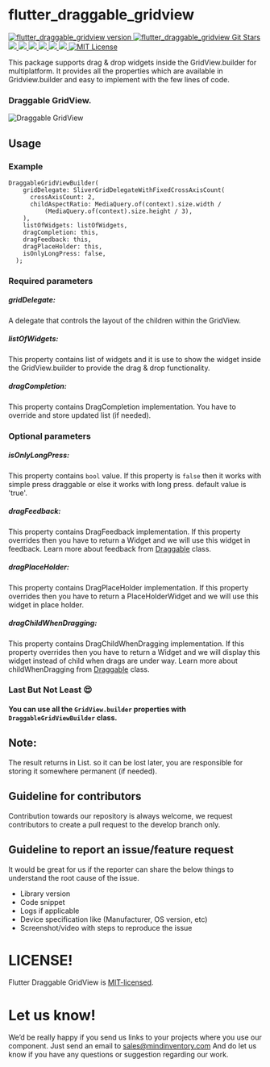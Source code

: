 # flutter_draggable_gridview


<a href="https://pub.dev/packages/image_cropping">
<img src="https://img.shields.io/pub/v/image_cropping.svg?label=image_cropping" alt="flutter_draggable_gridview version">
</a>
<a href="https://github.com/Mindinventory/flutter_draggable_gridview/stargazers">
<img src="https://img.shields.io/github/stars/Mindinventory/flutter_draggable_gridview?style=social" alt="flutter_draggable_gridview Git Stars">
</a>
<a href="https://developer.android.com" style="pointer-events: stroke;" target="_blank">
<img src="https://img.shields.io/badge/platform-android-blue">
</a>
<a href="https://developer.apple.com/ios/" style="pointer-events: stroke;" target="_blank">
<img src="https://img.shields.io/badge/platform-iOS-blue">
</a>
<a href="" style="pointer-events: stroke;" target="_blank">
<img src="https://img.shields.io/badge/platform-Linux-blue">
</a>
<a href="" style="pointer-events: stroke;" target="_blank">
<img src="https://img.shields.io/badge/platform-Mac-blue">
</a>
<a href="" style="pointer-events: stroke;" target="_blank">
<img src="https://img.shields.io/badge/platform-web-blue">
</a>
<a href="" style="pointer-events: stroke;" target="_blank">
<img src="https://img.shields.io/badge/platform-Windows-blue">
</a>
<a href="https://opensource.org/licenses/MIT"><img src="https://img.shields.io/badge/license-MIT-purple.svg" alt="MIT License"></a>

This package supports drag & drop widgets inside the GridView.builder for multiplatform. It provides all the properties which are available in Gridview.builder and easy to implement with the few lines of code.


### Draggable GridView.
![Draggable GridView](https://github.com/Mindinventory/flutter_draggable_gridview/blob/main/assets/draggable_gridview.gif)


## Usage

### Example
    DraggableGridViewBuilder(
        gridDelegate: SliverGridDelegateWithFixedCrossAxisCount(
          crossAxisCount: 2,
          childAspectRatio: MediaQuery.of(context).size.width /
              (MediaQuery.of(context).size.height / 3),
        ),
        listOfWidgets: listOfWidgets,
        dragCompletion: this,
        dragFeedback: this,
        dragPlaceHolder: this,
        isOnlyLongPress: false,
      );

### Required parameters

##### **gridDelegate:**
A delegate that controls the layout of the children within the GridView.

##### listOfWidgets:
This property contains list of widgets and it is use to show the widget inside the GridView.builder to provide the drag & drop functionality.

##### dragCompletion:
This property contains DragCompletion implementation. You have to override and store updated list (if needed).


### Optional parameters

##### isOnlyLongPress:
This property contains ```bool``` value. If this property is ```false``` then it works with simple press draggable or else it works with long press. default value is 'true'. 

##### dragFeedback:
This property contains DragFeedback implementation. If this property overrides then you have to return a Widget and we will use this widget in feedback. Learn more about feedback from [Draggable](https://api.flutter.dev/flutter/widgets/Draggable-class.html#:~:text=Draggable%20class%20Null%20safety,user's%20finger%20across%20the%20screen) class. 

##### dragPlaceHolder:
This property contains DragPlaceHolder implementation. If this property overrides then you have to return a PlaceHolderWidget and we will use this widget in place holder. 

##### dragChildWhenDragging:
This property contains DragChildWhenDragging implementation. If this property overrides then you have to return a Widget and we will display this widget instead of child when drags are under way. Learn more about childWhenDragging from [Draggable](https://api.flutter.dev/flutter/widgets/Draggable-class.html#:~:text=Draggable%20class%20Null%20safety,user's%20finger%20across%20the%20screen) class.


### Last But Not Least :heart_eyes: 
#### You can use all the ```GridView.builder``` properties with ```DraggableGridViewBuilder``` class.


## Note:
The result returns in List. so it can be lost later, you are responsible for storing it somewhere permanent (if needed).

## Guideline for contributors
Contribution towards our repository is always welcome, we request contributors to create a pull request to the develop branch only.

## Guideline to report an issue/feature request
It would be great for us if the reporter can share the below things to understand the root cause of the issue.
- Library version
- Code snippet
- Logs if applicable
- Device specification like (Manufacturer, OS version, etc)
- Screenshot/video with steps to reproduce the issue

# LICENSE!
Flutter Draggable GridView is [MIT-licensed](https://github.com/Mindinventory/flutter_draggable_gridview/blob/main/LICENSE "MIT-licensed").

# Let us know!
We’d be really happy if you send us links to your projects where you use our component. Just send an email to sales@mindinventory.com And do let us know if you have any questions or suggestion regarding our work.
